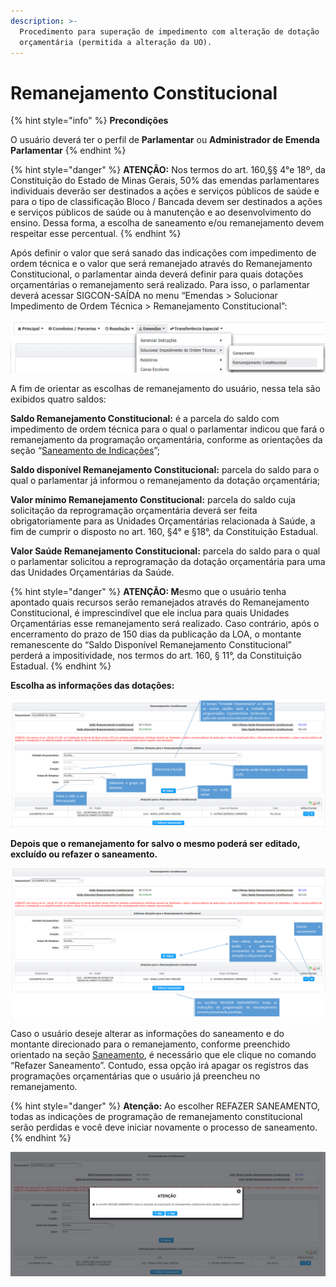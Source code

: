 ```yaml
---
description: >-
  Procedimento para superação de impedimento com alteração de dotação
  orçamentária (permitida a alteração da UO).
---
```


# Remanejamento Constitucional

{% hint style="info" %}
**Precondições**

O usuário deverá ter o perfil de **Parlamentar** ou **Administrador de Emenda Parlamentar**
{% endhint %}

{% hint style="danger" %}
**ATENÇÃO:** Nos termos do art. 160,§§ 4°e 18º, da Constituição do Estado de Minas Gerais, 50% das emendas parlamentares individuais deverão ser destinados a ações e serviços públicos de saúde e para o tipo de classificação Bloco / Bancada devem ser destinados a ações e serviços públicos de saúde ou à manutenção e ao desenvolvimento do ensino. Dessa forma, a escolha de saneamento e/ou remanejamento devem respeitar esse percentual.
{% endhint %}

Após definir o valor que será sanado das indicações com impedimento de ordem técnica e o valor que será remanejado através do Remanejamento Constitucional, o parlamentar ainda deverá definir para quais dotações orçamentárias o remanejamento será realizado. Para isso, o parlamentar deverá acessar SIGCON-SAÍDA no menu “Emendas &gt; Solucionar Impedimento de Ordem Técnica &gt; Remanejamento Constitucional”:

![](../.gitbook/assets/image%20%28292%29.png)

A fim de orientar as escolhas de remanejamento do usuário, nessa tela são exibidos quatro saldos:

**Saldo Remanejamento Constitucional:** é a parcela do saldo com impedimento de ordem técnica para o qual o parlamentar indicou que fará o remanejamento da programação orçamentária, conforme as orientações da seção “[Saneamento de Indicações](saneamento.md)”;

**Saldo disponível Remanejamento Constitucional:** parcela do saldo para o qual o parlamentar já informou o remanejamento da dotação orçamentária;

**Valor mínimo Remanejamento Constitucional:** parcela do saldo cuja solicitação da reprogramação orçamentária deverá ser feita obrigatoriamente para as Unidades Orçamentárias relacionada à Saúde, a fim de cumprir o disposto no art. 160, §4° e §18°, da Constituição Estadual. 

**Valor Saúde Remanejamento Constitucional:** parcela do saldo para o qual o parlamentar solicitou a reprogramação da dotação orçamentária para uma das Unidades Orçamentárias da Saúde.

{% hint style="danger" %}
**ATENÇÃO: M**esmo que o usuário tenha apontado quais recursos serão remanejados através do Remanejamento Constitucional, é imprescindível que ele inclua para quais Unidades Orçamentárias esse remanejamento será realizado. Caso contrário, após o encerramento do prazo de 150 dias da publicação da LOA, o montante remanescente do “Saldo Disponível Remanejamento Constitucional” perderá a impositividade, nos termos do art. 160, § 11°, da Constituição Estadual.
{% endhint %}

**Escolha as informações das dotações:**

![](../.gitbook/assets/image%20%28291%29.png)

**Depois que o remanejamento for salvo o mesmo poderá ser editado, excluído  ou refazer o saneamento.**

![](../.gitbook/assets/image%20%28290%29.png)



Caso o usuário deseje alterar as informações do saneamento e do montante direcionado para o remanejamento, conforme preenchido orientado na seção [Saneamento](saneamento.md), é necessário que ele clique no comando “Refazer Saneamento”. Contudo, essa opção irá apagar os registros das programações orçamentárias que o usuário já preencheu no remanejamento.

{% hint style="danger" %}
**Atenção:** Ao escolher REFAZER SANEAMENTO, todas as indicações de programação de remanejamento constitucional serão perdidas e você deve iniciar novamente o processo de saneamento.
{% endhint %}

![](../.gitbook/assets/image%20%28289%29.png)

